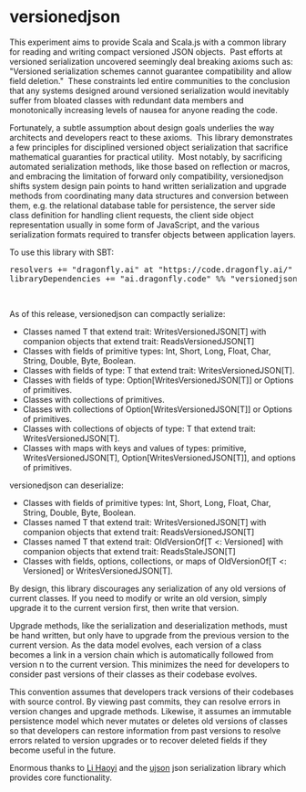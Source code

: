 # versionedjson
This experiment aims to provide Scala and Scala.js with a common library for reading and writing compact versioned JSON objects.&nbsp;&nbsp;Past efforts at versioned serialization uncovered seemingly deal breaking axioms such as: "Versioned serialization schemes cannot guarantee compatibility and allow field deletion."&nbsp;&nbsp;These constraints led entire communities to the conclusion that any systems designed around versioned serialization would inevitably suffer from bloated classes with redundant data members and monotonically increasing levels of nausea for anyone reading the code.

Fortunately, a subtle assumption about design goals underlies the way architects and developers react to these axioms.&nbsp;&nbsp;This library demonstrates a few principles for disciplined versioned object serialization that sacrifice mathematical guaranties for practical utility.&nbsp;&nbsp;Most notably, by sacrificing automated serialization methods, like those based on reflection or macros, and embracing the limitation of forward only compatibility, versionedjson shifts system design pain points to hand written serialization and upgrade methods from coordinating many data structures and conversion between them, e.g. the relational database table for persistence, the server side class definition for handling client requests, the client side object representation usually in some form of JavaScript, and the various serialization formats required to transfer objects between application layers.

To use this library with SBT:
<pre>
resolvers += "dragonfly.ai" at "https://code.dragonfly.ai/"
libraryDependencies += "ai.dragonfly.code" %% "versionedjson" % "0.203"
</pre><br />

As of this release, versionedjson can compactly serialize:
<ul>
<li>Classes named T that extend trait: WritesVersionedJSON[T] with companion objects that extend trait: ReadsVersionedJSON[T]</li>
<li>Classes with fields of primitive types: Int, Short, Long, Float, Char, String, Double, Byte, Boolean.</li>
<li>Classes with fields of type: T that extend trait: WritesVersionedJSON[T].</li>
<li>Classes with fields of type: Option[WritesVersionedJSON[T]] or Options of primitives.</li>
<li>Classes with collections of primitives.
<li>Classes with collections of Option[WritesVersionedJSON[T]] or Options of primitives.</li>
<li>Classes with collections of objects of type: T that extend trait: WritesVersionedJSON[T].</li>
<li>Classes with maps with keys and values of types: primitive, WritesVersionedJSON[T], Option[WritesVersionedJSON[T]], and options of primitives.</li>
</ul>

versionedjson can deserialize:
<ul>
<li>Classes with fields of primitive types: Int, Short, Long, Float, Char, String, Double, Byte, Boolean.</li>
<li>Classes named T that extend trait: WritesVersionedJSON[T] with companion objects that extend trait: ReadsVersionedJSON[T]</li>
<li>Classes named T that extend trait: OldVersionOf[T &lt;: Versioned] with companion objects that extend trait: ReadsStaleJSON[T]</li>
<li>Classes with fields, options, collections, or maps of OldVersionOf[T &lt;: Versioned] or WritesVersionedJSON[T].</li>
</ul>

By design, this library discourages any serialization of any old versions of current classes.  If you need to modify or write an old version, simply upgrade it to the current version first, then write that version.

Upgrade methods, like the serialization and deserialization methods, must be hand written, but only have to upgrade from the previous version to the current version.  As the data model evolves, each version of a class becomes a link in a version chain which is automatically followed from version n to the current version.  This minimizes the need for developers to consider past versions of their classes as their codebase evolves.

This convention assumes that developers track versions of their codebases with source control.  By viewing past commits, they can resolve errors in version changes and upgrade methods.  Likewise, it assumes an immutable persistence model which never mutates or deletes old versions of classes so that developers can restore information from past versions to resolve errors related to version upgrades or to recover deleted fields if they become useful in the future.

Enormous thanks to <a href="https://www.lihaoyi.com/">Li Haoyi</a> and the <a href="https://github.com/lihaoyi/upickle/tree/master/ujson">ujson</a> json serialization library which provides core functionality.